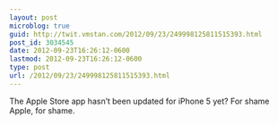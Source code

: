 ```yaml
---
layout: post
microblog: true
guid: http://twit.vmstan.com/2012/09/23/249998125811515393.html
post_id: 3034545
date: 2012-09-23T16:26:12-0600
lastmod: 2012-09-23T16:26:12-0600
type: post
url: /2012/09/23/249998125811515393.html
---
```

The Apple Store app hasn’t been updated for iPhone 5 yet? For shame Apple, for shame.
